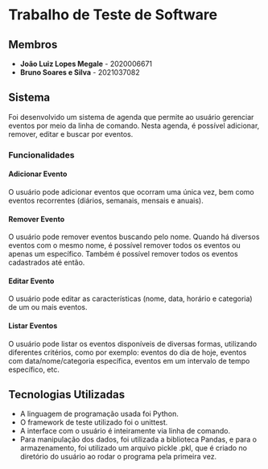 # Trabalho de Teste de Software

## Membros

- **João Luiz Lopes Megale** - 2020006671
- **Bruno Soares e Silva** - 2021037082

## Sistema

Foi desenvolvido um sistema de agenda que permite ao usuário gerenciar eventos por meio da linha de comando. Nesta agenda, é possível adicionar, remover, editar e buscar por eventos.

### Funcionalidades

#### Adicionar Evento

O usuário pode adicionar eventos que ocorram uma única vez, bem como eventos recorrentes (diários, semanais, mensais e anuais).

#### Remover Evento

O usuário pode remover eventos buscando pelo nome. Quando há diversos eventos com o mesmo nome, é possível remover todos os eventos ou apenas um específico. Também é possível remover todos os eventos cadastrados até então.

#### Editar Evento

O usuário pode editar as características (nome, data, horário e categoria) de um ou mais eventos.

#### Listar Eventos

O usuário pode listar os eventos disponíveis de diversas formas, utilizando diferentes critérios, como por exemplo: eventos do dia de hoje, eventos com data/nome/categoria específica, eventos em um intervalo de tempo específico, etc.

## Tecnologias Utilizadas

- A linguagem de programação usada foi Python.
- O framework de teste utilizado foi o unittest.
- A interface com o usuário é inteiramente via linha de comando.
- Para manipulação dos dados, foi utilizada a biblioteca Pandas, e para o armazenamento, foi utilizado um arquivo pickle .pkl, que é criado no diretório do usuário ao rodar o programa pela primeira vez.
